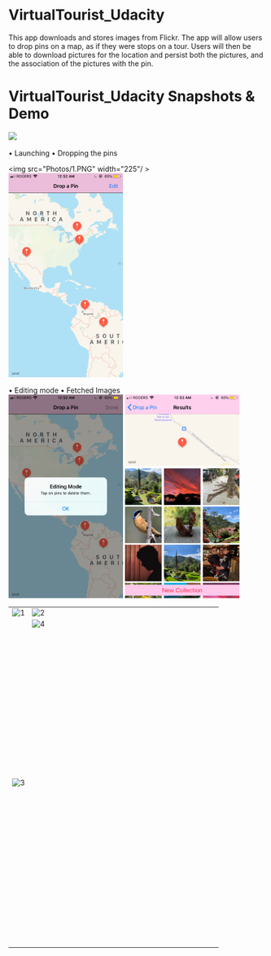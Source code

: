 # VirtualTourist_Udacity
This app downloads and stores images from Flickr. The app will allow users to drop pins on a map, as if they were stops on a tour. Users will then be able to download pictures for the location and persist both the pictures, and the association of the pictures with the pin.
 <br /> 
# VirtualTourist_Udacity Snapshots & Demo
<img src="Photos/Demo.gif" width="225"/> <br/>

<table>
  <tr>
    <td> <img src="Photos/1.PNG.png"  alt="1" width = 360px height = 640px ></td>
    <td><img src="Photos/1.PNG.png" alt="2" width = 360px height = 640px></td>
   </tr> 
   <tr>
      <td><img src="Photos/1.PNG.png" alt="3" width = 360px height = 640px></td>
      <td><img src="Photos/1.PNG.png" align="right" alt="4" width = 360px height = 640px>
  </td>
  </tr>
  

• Launching                           • Dropping the pins  <br/>

<img src="Photos/1.PNG" width="225"/ >        <img src="Photos/2.PNG" width="225"/> <br/>

 • Editing mode                      • Fetched Images <br/>
  <img src="Photos/3.PNG" width="225"/>     <img src="Photos/4.PNG" width="225"/> <br/>
